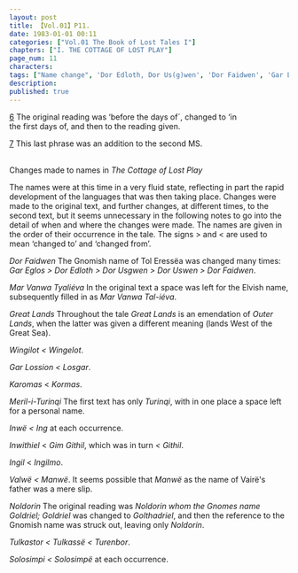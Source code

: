 ```yaml
---
layout: post
title: 【Vol.01】P11.
date: 1983-01-01 00:11
categories: ["Vol.01 The Book of Lost Tales I"]
chapters: ["I. THE COTTAGE OF LOST PLAY"]
page_num: 11
characters: 
tags: ["Name change", 'Dor Edloth, Dor Us(g)wen', 'Dor Faidwen', 'Gar Lossion', 'Gim-Githil', 'Githil', 'Gnomish', 'Gnome-speech', 'tongue of the Gnomes', 'Goldriel', 'Golthadriel', 'Gar Eglos', 'Gnomes', 'Great Lands', 'Great Sea(s)', 'Ing', 'Ingil', 'Ingilmo', 'Inwë', 'Inwithiel', 'Koromas', 'Kormas', 'Losgar', 'Mar Vanwa Tyaliéva', 'Taliéva', 'Meril-i-Turinqi', 'Noldorin', 'Outer Lands', 'Solosimpi', 'Solosimpë', 'Tol Eressëa', 'Tulkassë', 'Tulkastor', 'Turenbor', 'Vairë', 'Valwë', 'Wingilot', 'Wingelot']
description: 
published: true
---
```


[6]({{site.baseurl}}/vol01-p7) The original reading was ‘before the days of´, changed to ‘in<BR>the first days of, and then to the reading given.

[7]({{site.baseurl}}/vol01-p9) This last phrase was an addition to the second MS.

<br>
Changes made to names in <I>The Cottage of Lost Play</I>

The names were at this time in a very fluid state, reflecting in part the rapid development of the languages that was then taking place. Changes were made to the original text, and further changes, at different times, to the second text, but it seems unnecessary in the following notes to go into the detail of when and where the changes were made. The names are given in the order of their occurrence in the tale. The signs > and < are used to mean ‘changed to’ and ‘changed from’.

<I>Dor Faidwen</I> The Gnomish name of Tol Eressëa was changed many times: <I>Gar Eglos > Dor Edloth > Dor Usgwen > Dor Uswen > Dor Faidwen</I>.

<I>Mar Vanwa Tyaliéva</I> In the original text a space was left for the Elvish name, subsequently filled in as <I>Mar Vanwa Tal-iéva</I>.

<I>Great Lands</I> Throughout the tale <I>Great Lands</I> is an emendation of <I>Outer Lands</I>, when the latter was given a different meaning (lands West of the Great Sea).

<I>Wingilot    < Wingelot</I>.

<I>Gar Lossion    < Losgar</I>.

<I>Karomas   </I> < <I>Kormas</I>.

<I>Meril-i-Turinqi  </I> The first text has only <I>Turinqi</I>, with in one place a space left for a personal name.

<I>Inwë  < Ing</I> at each occurrence.

<I>Inwithiel   </I> < <I>Gim Githil</I>, which was in turn <I>< Githil</I>.

<I>Ingil   </I> < <I>Ingilmo</I>.

<I>Valwë  < Manwë</I>. It seems possible that <I>Manwë</I> as the name of Vairë's father was a mere slip.

<I>Noldorin   </I> The original reading was <I>Noldorin whom the Gnomes name Goldriel; Goldriel</I> was changed to <I>Golthadriel</I>, and then the reference to the Gnomish name was struck out, leaving only <I>Noldorin</I>.

<I>Tulkastor    < Tulkassë < Turenbor</I>.

<I>Solosimpi    < Solosimpë</I> at each occurrence.

